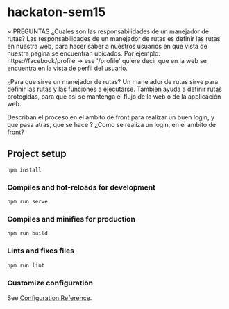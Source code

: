 # hackaton-sem15

~ PREGUNTAS
¿Cuales son las responsabilidades de un manejador de rutas?
  Las responsabilidades de un manejador de rutas es definir las rutas en nuestra web, 
  para hacer saber a nuestros usuarios en que vista de nuestra pagina
  se encuentran ubicados.
  Por ejemplo: https://facebook/profile → ese '/profile' quiere decir que en la web 
  se encuentra en la vista de perfil del usuario.

¿Para que sirve un manejador de rutas?
  Un manejador de rutas sirve para definir las rutas y las funciones a ejecutarse.
  Tambien ayuda a definir rutas protegidas, para que asi se mantenga el flujo de la web
  o de la applicación web.
  
Describan el proceso en el ambito de front para realizar un buen login, y que pasa atras, que se hace ? 
¿Como se realiza un login, en el ambito de front?

## Project setup
```
npm install
```

### Compiles and hot-reloads for development
```
npm run serve
```

### Compiles and minifies for production
```
npm run build
```

### Lints and fixes files
```
npm run lint
```

### Customize configuration
See [Configuration Reference](https://cli.vuejs.org/config/).
